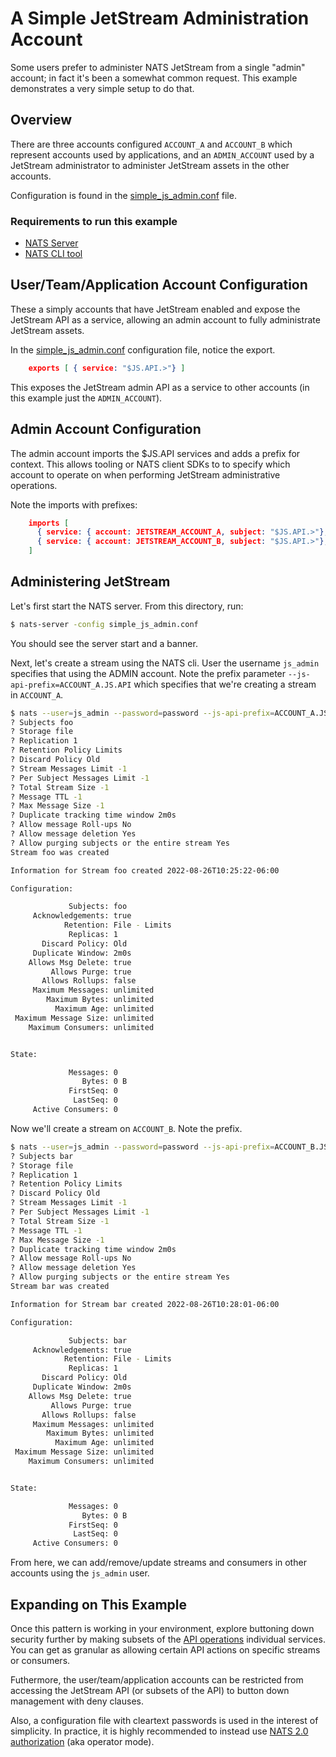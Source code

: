 # A Simple JetStream Administration Account

Some users prefer to administer NATS JetStream from a single "admin" account;
in fact it's been a somewhat common request. This example demonstrates a very simple setup to do that.

## Overview

There are three accounts configured `ACCOUNT_A` and `ACCOUNT_B` which represent accounts used by applications, and an `ADMIN_ACCOUNT` used by a JetStream administrator to administer JetStream assets in the other
accounts.

Configuration is found in the [simple_js_admin.conf](./simple_js_admin.conf) file.

### Requirements to run this example
 - [NATS Server](https://docs.nats.io/running-a-nats-service/introduction/installation)
 - [NATS CLI tool](https://docs.nats.io/running-a-nats-service/clients#installing-the-nats-cli-tool)

## User/Team/Application Account Configuration

These a simply accounts that have JetStream enabled and
expose the JetStream API as a service, allowing an admin account to 
fully administrate JetStream assets.

In the [simple_js_admin.conf](./simple_js_admin.conf) configuration file,
notice the export.

```json
    exports [ { service: "$JS.API.>"} ]
```

This exposes the JetStream admin API as a service to other accounts
(in this example just the `ADMIN_ACCOUNT`).

## Admin Account Configuration

The admin account imports the $JS.API services and adds a prefix for context. This allows tooling or NATS client SDKs to to specify which account to operate on when performing JetStream administrative operations.

Note the imports with prefixes:

```json
    imports [
      { service: { account: JETSTREAM_ACCOUNT_A, subject: "$JS.API.>"}, to: "ACCOUNT_A.JS.API.>" },
      { service: { account: JETSTREAM_ACCOUNT_B, subject: "$JS.API.>"}, to: "ACCOUNT_B.JS.API.>" }
    ]
```

## Administering JetStream

Let's first start the NATS server.  From this directory, run:

```bash
$ nats-server -config simple_js_admin.conf
```

You should see the server start and a banner.

Next, let's create a stream using the NATS cli.  User the username `js_admin` specifies that using the ADMIN account.  Note the prefix parameter `--js-api-prefix=ACCOUNT_A.JS.API` which specifies that we're creating 
a stream in `ACCOUNT_A`.

```bash
$ nats --user=js_admin --password=password --js-api-prefix=ACCOUNT_A.JS.API  s create foo
? Subjects foo
? Storage file
? Replication 1
? Retention Policy Limits
? Discard Policy Old
? Stream Messages Limit -1
? Per Subject Messages Limit -1
? Total Stream Size -1
? Message TTL -1
? Max Message Size -1
? Duplicate tracking time window 2m0s
? Allow message Roll-ups No
? Allow message deletion Yes
? Allow purging subjects or the entire stream Yes
Stream foo was created

Information for Stream foo created 2022-08-26T10:25:22-06:00

Configuration:

             Subjects: foo
     Acknowledgements: true
            Retention: File - Limits
             Replicas: 1
       Discard Policy: Old
     Duplicate Window: 2m0s
    Allows Msg Delete: true
         Allows Purge: true
       Allows Rollups: false
     Maximum Messages: unlimited
        Maximum Bytes: unlimited
          Maximum Age: unlimited
 Maximum Message Size: unlimited
    Maximum Consumers: unlimited


State:

             Messages: 0
                Bytes: 0 B
             FirstSeq: 0
              LastSeq: 0
     Active Consumers: 0
```

Now we'll create a stream on `ACCOUNT_B`.  Note the prefix.  

```bash
$ nats --user=js_admin --password=password --js-api-prefix=ACCOUNT_B.JS.API  s create bar
? Subjects bar
? Storage file
? Replication 1
? Retention Policy Limits
? Discard Policy Old
? Stream Messages Limit -1
? Per Subject Messages Limit -1
? Total Stream Size -1
? Message TTL -1
? Max Message Size -1
? Duplicate tracking time window 2m0s
? Allow message Roll-ups No
? Allow message deletion Yes
? Allow purging subjects or the entire stream Yes
Stream bar was created

Information for Stream bar created 2022-08-26T10:28:01-06:00

Configuration:

             Subjects: bar
     Acknowledgements: true
            Retention: File - Limits
             Replicas: 1
       Discard Policy: Old
     Duplicate Window: 2m0s
    Allows Msg Delete: true
         Allows Purge: true
       Allows Rollups: false
     Maximum Messages: unlimited
        Maximum Bytes: unlimited
          Maximum Age: unlimited
 Maximum Message Size: unlimited
    Maximum Consumers: unlimited


State:

             Messages: 0
                Bytes: 0 B
             FirstSeq: 0
              LastSeq: 0
     Active Consumers: 0
```

From here, we can add/remove/update streams and consumers in other accounts using the `js_admin` user.

## Expanding on This Example

Once this pattern is working in your environment, explore buttoning down
security further by making subsets of the [API operations](https://docs.nats.io/reference/reference-protocols/nats_api_reference#admin-api) individual
services. You can get as granular as allowing certain API actions on
specific streams or consumers.

Futhermore, the user/team/application accounts can be restricted from accessing the JetStream API (or subsets of the API) to button down
management with deny clauses.

Also, a configuration file with cleartext passwords is used in the 
interest of simplicity. In practice, it is highly recommended to instead
use [NATS 2.0 authorization](https://docs.nats.io/running-a-nats-service/nats_admin/security/jwt#tooling-and-key-management) (aka operator mode).